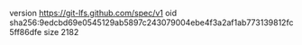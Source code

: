 version https://git-lfs.github.com/spec/v1
oid sha256:9edcbd69e0545129ab5897c243079004ebe4f3a2af1ab773139812fc5ff86dfe
size 2182
